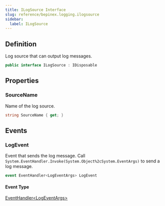 ```yaml
---
title: ILogSource Interface
slug: reference/bepinex.logging.ilogsource
sidebar:
  label: ILogSource
---
```

## Definition

Log source that can output log messages.

```csharp title="C#"
public interface ILogSource : IDisposable
```


## Properties

### SourceName

Name of the log source.

```csharp title="C#"
string SourceName { get; }
```

## Events

### LogEvent

Event that sends the log message. Call `System.EventHandler.Invoke(System.Object%2cSystem.EventArgs)` to send a log message.

```csharp title="C#"
event EventHandler<LogEventArgs> LogEvent
```

#### Event Type

[EventHandler\<LogEventArgs\>](https://learn.microsoft.com/dotnet/api/system.eventhandler-1/)